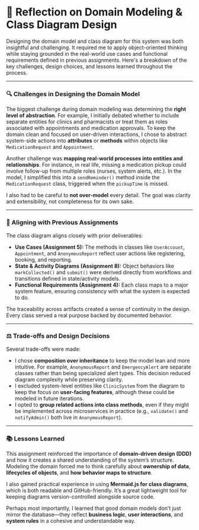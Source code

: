 # 🧠 Reflection on Domain Modeling & Class Diagram Design

Designing the domain model and class diagram for this system was both insightful and challenging. It required me to apply object-oriented thinking while staying grounded in the real-world use cases and functional requirements defined in previous assignments. Here's a breakdown of the key challenges, design choices, and lessons learned throughout the process.

---

### 🔍 Challenges in Designing the Domain Model

The biggest challenge during domain modeling was determining the **right level of abstraction**. For example, I initially debated whether to include separate entities for clinics and pharmacists or treat them as roles associated with appointments and medication approvals. To keep the domain clean and focused on user-driven interactions, I chose to abstract system-side actions into **attributes** or **methods** within objects like `MedicationRequest` and `Appointment`.

Another challenge was **mapping real-world processes into entities and relationships**. For instance, in real life, missing a medication pickup could involve follow-up from multiple roles (nurses, system alerts, etc.). In the model, I simplified this into a `sendReminder()` method inside the `MedicationRequest` class, triggered when the `pickupTime` is missed.

I also had to be careful to **not over-model** every detail. The goal was clarity and extensibility, not completeness for its own sake.

---

### 🔄 Aligning with Previous Assignments

The class diagram aligns closely with prior deliverables:

- **Use Cases (Assignment 5):** The methods in classes like `UserAccount`, `Appointment`, and `AnonymousReport` reflect user actions like registering, booking, and reporting.
- **State & Activity Diagrams (Assignment 8):** Object behaviors like `markCollected()` and `submit()` were derived directly from workflows and transitions defined in state/activity models.
- **Functional Requirements (Assignment 4):** Each class maps to a major system feature, ensuring consistency with what the system is expected to do.

The traceability across artifacts created a sense of continuity in the design. Every class served a real purpose backed by documented behavior.

---

### ⚖️ Trade-offs and Design Decisions

Several trade-offs were made:

- I chose **composition over inheritance** to keep the model lean and more intuitive. For example, `AnonymousReport` and `EmergencyAlert` are separate classes rather than being specialized alert types. This decision reduced diagram complexity while preserving clarity.
- I excluded system-level entities like `ClinicSystem` from the diagram to keep the focus on **user-facing features**, although these could be modeled in future iterations.
- I opted to **group related actions into class methods**, even if they might be implemented across microservices in practice (e.g., `validate()` and `notifyAdmin()` both live in `AnonymousReport`).

---

### 📚 Lessons Learned

This assignment reinforced the importance of **domain-driven design (DDD)** and how it creates a shared understanding of the system’s structure. Modeling the domain forced me to think carefully about **ownership of data**, **lifecycles of objects**, and **how behavior maps to structure**.

I also gained practical experience in using **Mermaid.js for class diagrams**, which is both readable and GitHub-friendly. It’s a great lightweight tool for keeping diagrams version-controlled alongside source code.

Perhaps most importantly, I learned that good domain models don’t just mirror the database—they reflect **business logic**, **user interactions**, and **system rules** in a cohesive and understandable way.

